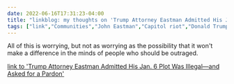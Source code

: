 ---date: 2022-06-16T17:31:23-04:00title: "linkblog: my thoughts on 'Trump Attorney Eastman Admitted His Jan. 6 Plot Was Illegal—and Asked for a Pardon'"tags: ["link","Communities","John Eastman","Capitol riot","Donald Trump"]---All of this is worrying, but not as worrying as the possibility that it won't make a difference in the minds of people who should be outraged. [link to 'Trump Attorney Eastman Admitted His Jan. 6 Plot Was Illegal—and Asked for a Pardon'](https://www.vice.com/en/article/88q9xx/john-eastman-jan-6-riots)